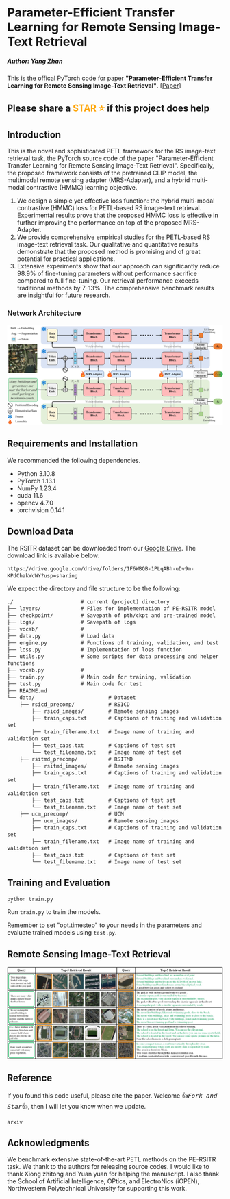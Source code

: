 # Parameter-Efficient Transfer Learning for Remote Sensing Image-Text Retrieval
##### Author: Yang Zhan
This is the offical PyTorch code for paper **"Parameter-Efficient Transfer Learning for Remote Sensing Image-Text Retrieval"**. [[Paper](https://arxiv.org/abs/2308.12509)]

## Please share a <font color='orange'>STAR ⭐</font> if this project does help

## Introduction
This is the novel and sophisticated PETL framework for the RS image-text retrieval task, the PyTorch source code of the paper "Parameter-Efficient Transfer Learning for Remote Sensing Image-Text Retrieval". Specifically, the proposed framework consists of the pretrained CLIP model, the multimodal remote sensing adapter (MRS-Adapter), and a hybrid multi-modal contrastive (HMMC) learning objective.

1. We design a simple yet effective loss function: the hybrid multi-modal contrastive (HMMC) loss for PETL-based RS image-text retrieval. Experimental results prove that the proposed HMMC loss is effective in further improving the performance on top of the proposed MRS-Adapter.
2. We provide comprehensive empirical studies for the PETL-based RS image-text retrieval task. Our qualitative and quantitative results demonstrate that the proposed method is promising and of great potential for practical applications.
3. Extensive experiments show that our approach can significantly reduce 98.9\% of fine-tuning parameters without performance sacrifice compared to full fine-tuning. Our retrieval performance exceeds traditional methods by 7-13\%. The comprehensive benchmark results are insightful for future research.



### Network Architecture
<p align="middle">
    <img src="fig/model.jpg">
</p>



## Requirements and Installation
We recommended the following dependencies.
- Python 3.10.8
- PyTorch 1.13.1
- NumPy 1.23.4
- cuda 11.6
- opencv 4.7.0
- torchvision 0.14.1


## Download Data
The RSITR dataset can be downloaded from our [Google Drive](https://drive.google.com/drive/folders/1F6WBQB-1PLqABh-uDv9m-KPdChakWcWY?usp=sharing). The download link is available below:
```
https://drive.google.com/drive/folders/1F6WBQB-1PLqABh-uDv9m-KPdChakWcWY?usp=sharing
```

We expect the directory and file structure to be the following:
```
./                      # current (project) directory
├── layers/             # Files for implementation of PE-RSITR model
├── checkpoint/         # Savepath of pth/ckpt and pre-trained model
├── logs/               # Savepath of logs
├── vocab/              # 
├── data.py             # Load data
├── engine.py           # Functions of training, validation, and test
├── loss.py             # Implementation of loss function
├── utils.py            # Some scripts for data processing and helper functions 
├── vocab.py            # 
├── train.py            # Main code for training, validation
├── test.py             # Main code for test
├── README.md
└── data/                        # Dataset
    ├── rsicd_precomp/           # RSICD
        ├── rsicd_images/        # Remote sensing images
        ├── train_caps.txt       # Captions of training and validation set
        ├── train_filename.txt   # Image name of training and validation set
        ├── test_caps.txt        # Captions of test set
        └── test_filename.txt    # Image name of test set
    ├── rsitmd_precomp/          # RSITMD
        ├── rsitmd_images/       # Remote sensing images
        ├── train_caps.txt       # Captions of training and validation set
        ├── train_filename.txt   # Image name of training and validation set
        ├── test_caps.txt        # Captions of test set
        └── test_filename.txt    # Image name of test set
    ├── ucm_precomp/             # UCM
        ├── ucm_images/          # Remote sensing images
        ├── train_caps.txt       # Captions of training and validation set
        ├── train_filename.txt   # Image name of training and validation set
        ├── test_caps.txt        # Captions of test set
        └── test_filename.txt    # Image name of test set
```

## Training and Evaluation
```
python train.py
```

Run ```train.py``` to train the models.

Remember to set "opt.timestep" to your needs in the parameters and evaluate trained models using ```test.py```.

## Remote Sensing Image-Text Retrieval
<p align="middle">
    <img src="fig/result.jpg">
</p>


## Reference
If you found this code useful, please cite the paper. Welcome :+1:_<big>`Fork and Star`</big>_:+1:, then I will let you know when we update.
```
arxiv
```

## Acknowledgments
We benchmark extensive state-of-the-art PETL methods on the PE-RSITR task. We thank to the authors for releasing source codes. I would like to thank Xiong zhitong and Yuan yuan for helping the manuscript. I also thank the School of Artificial Intelligence, OPtics, and ElectroNics (iOPEN), Northwestern Polytechnical University for supporting this work.
